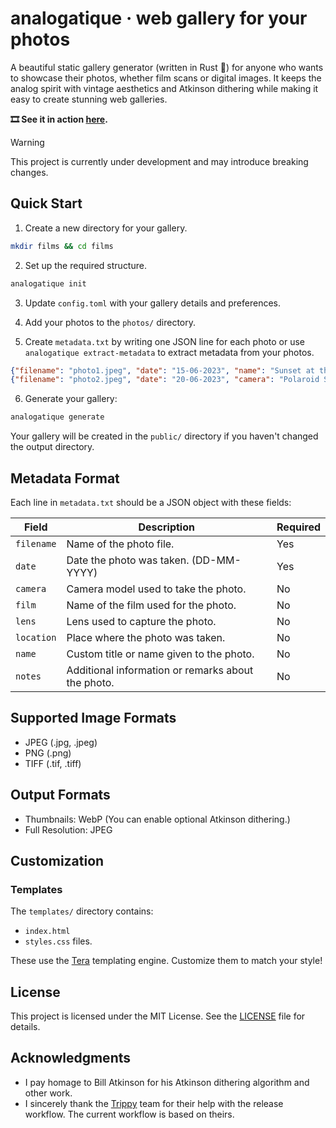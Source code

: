 # analogatique · web gallery for your photos

A beautiful static gallery generator (written in Rust 🦀) for anyone who wants to showcase their photos, whether film scans or digital images. It keeps the analog spirit with vintage aesthetics and Atkinson dithering while making it easy to create stunning web galleries.

**🎞️ See it in action [here](https://films.un1970ix.com).**

> [!WARNING]
> This project is currently under development and may introduce breaking changes.

## Quick Start

1. Create a new directory for your gallery.

```zsh
mkdir films && cd films
```

2. Set up the required structure.

```zsh
analogatique init
```

3. Update `config.toml` with your gallery details and preferences.

4. Add your photos to the `photos/` directory.

5. Create `metadata.txt` by writing one JSON line for each photo or use `analogatique extract-metadata` to extract metadata from your photos.

```json
{"filename": "photo1.jpeg", "date": "15-06-2023", "name": "Sunset at the Beach", "camera": "Canon AE-1", "film": "FUJICOLOR C200"}
{"filename": "photo2.jpeg", "date": "20-06-2023", "camera": "Polaroid SX-70", "film": "B&W SX-70"}
```

6. Generate your gallery:

```zsh
analogatique generate
```

Your gallery will be created in the `public/` directory if you haven't changed the output directory.

## Metadata Format

Each line in `metadata.txt` should be a JSON object with these fields:

| Field      | Description                                        | Required |
| ---------- | -------------------------------------------------- | -------- |
| `filename` | Name of the photo file.                            | Yes      |
| `date`     | Date the photo was taken. (DD-MM-YYYY)             | Yes      |
| `camera`   | Camera model used to take the photo.               | No       |
| `film`     | Name of the film used for the photo.               | No       |
| `lens`     | Lens used to capture the photo.                    | No       |
| `location` | Place where the photo was taken.                   | No       |
| `name`     | Custom title or name given to the photo.           | No       |
| `notes`    | Additional information or remarks about the photo. | No       |

## Supported Image Formats

- JPEG (.jpg, .jpeg)
- PNG (.png)
- TIFF (.tif, .tiff)

## Output Formats

- Thumbnails: WebP (You can enable optional Atkinson dithering.)
- Full Resolution: JPEG

## Customization

### Templates

The `templates/` directory contains:
- `index.html`
- `styles.css` files.

These use the [Tera](https://keats.github.io/tera/) templating engine. Customize them to match your style!

## License

This project is licensed under the MIT License. See the [LICENSE](LICENSE) file for details.

## Acknowledgments

- I pay homage to Bill Atkinson for his Atkinson dithering algorithm and other work.
- I sincerely thank the [Trippy](https://github.com/fujiapple852/trippy) team for their help with the release workflow. The current workflow is based on theirs.
